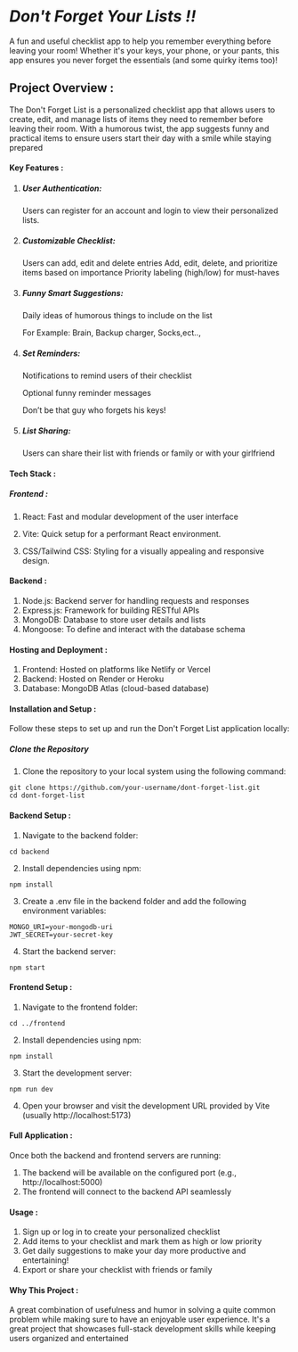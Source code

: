   # ***Don't Forget Your Lists !!***

  A fun and useful checklist app to help you remember everything before leaving your room! Whether it's your keys, your phone, or your pants, this app ensures you never forget the essentials (and some quirky items too)!

## Project Overview :

The Don't Forget List is a personalized checklist app that allows users to create, edit, and manage lists of items they need to remember before leaving their room. With a humorous twist, the app suggests funny and practical items to ensure users start their day with a smile while staying prepared

#### Key Features :

1. ##### User Authentication:

    Users can register for an account and login to view their personalized lists.

2. ##### Customizable Checklist:

    Users can add, edit and delete entries
    Add, edit, delete, and prioritize items based on importance
    Priority labeling (high/low) for must-haves

4. ##### Funny Smart Suggestions:

    Daily ideas of humorous things to include on the list

    For Example: Brain, Backup charger, Socks,ect..,

5. ##### Set Reminders:

    Notifications to remind users of their checklist

    Optional funny reminder messages 

    Don’t be that guy who forgets his keys!

6. ##### List Sharing:

    Users can share their list with friends or family or with your girlfriend


#### Tech Stack :

   ##### Frontend :

   1. React: Fast and modular development of the user interface

   2. Vite: Quick setup for a performant React environment.

   3. CSS/Tailwind CSS: Styling for a visually appealing and responsive design.

   #### Backend :

   1. Node.js: Backend server for handling requests and responses
   2. Express.js: Framework for building RESTful APIs
   3. MongoDB: Database to store user details and lists
   4. Mongoose: To define and interact with the database schema

  #### Hosting and Deployment :
  
  1. Frontend: Hosted on platforms like Netlify or Vercel
  2. Backend: Hosted on Render or Heroku
  3. Database: MongoDB Atlas (cloud-based database)


  #### Installation and Setup :
  
  Follow these steps to set up and run the Don't Forget List application locally:

  ##### Clone the Repository
  
   1. Clone the repository to your local system using the following command:

    git clone https://github.com/your-username/dont-forget-list.git
    cd dont-forget-list

  #### Backend Setup :
  
   1. Navigate to the backend folder:

    cd backend
  
   2. Install dependencies using npm:

    npm install
  
   3. Create a .env file in the backend folder and add the following environment variables:

    MONGO_URI=your-mongodb-uri
    JWT_SECRET=your-secret-key
  
  4. Start the backend server:

    npm start

  #### Frontend Setup :
  
   1. Navigate to the frontend folder:

    cd ../frontend

   2. Install dependencies using npm:

    npm install

   3. Start the development server:

    npm run dev

   4. Open your browser and visit the development URL provided by Vite (usually http://localhost:5173)


  #### Full Application :

  Once both the backend and frontend servers are running:

   1. The backend will be available on the configured port (e.g., http://localhost:5000)
   2. The frontend will connect to the backend API seamlessly


  #### Usage :
   1. Sign up or log in to create your personalized checklist
   2. Add items to your checklist and mark them as high or low priority
   3. Get daily suggestions to make your day more productive and entertaining!
   4. Export or share your checklist with friends or family

  #### Why This Project :
  
  A great combination of usefulness and humor in solving a quite common problem while making sure to have an enjoyable user experience. It's a great project that showcases full-stack development skills while keeping users organized and entertained

